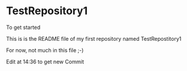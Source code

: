 # TestRepository1
To get started

This is is the README file of my first repository named TestRepostitory1

For now, not much in this file ;-)

Edit at 14:36 to get new Commit
